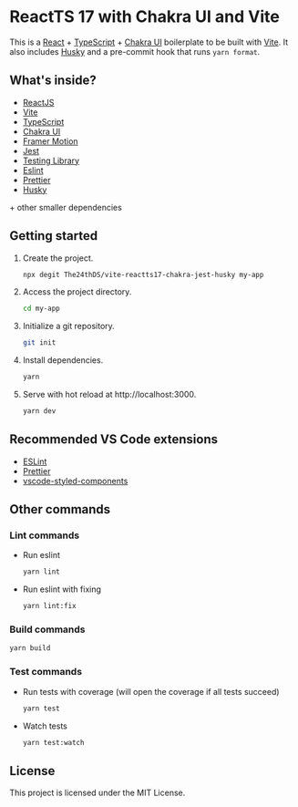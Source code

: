 # ReactTS 17 with Chakra UI and Vite

This is a [React](https://reactjs.org) + [TypeScript](https://www.typescriptlang.org/) + [Chakra UI](https://chakra-ui.com) boilerplate to be built with [Vite](https://vitejs.dev). It also includes [Husky](https://typicode.github.io/husk) and a pre-commit hook that runs `yarn format`.

## What's inside?

- [ReactJS](https://reactjs.org)
- [Vite](https://vitejs.dev)
- [TypeScript](https://www.typescriptlang.org)
- [Chakra UI](https://chakra-ui.com)
- [Framer Motion](https://www.framer.com/motion/)
- [Jest](https://jestjs.io)
- [Testing Library](https://testing-library.com)
- [Eslint](https://eslint.org)
- [Prettier](https://prettier.io)
- [Husky](https://typicode.github.io/husky)

\+ other smaller dependencies

## Getting started

1. Create the project.

   ```bash
   npx degit The24thDS/vite-reactts17-chakra-jest-husky my-app
   ```

2. Access the project directory.

   ```bash
   cd my-app
   ```

3. Initialize a git repository.

   ```bash
   git init
   ```

4. Install dependencies.

   ```bash
   yarn
   ```

5. Serve with hot reload at http://localhost:3000.
   ```bash
   yarn dev
   ```

## Recommended VS Code extensions

- [ESLint](https://marketplace.visualstudio.com/items?itemName=dbaeumer.vscode-eslint)
- [Prettier](https://marketplace.visualstudio.com/items?itemName=esbenp.prettier-vscode)
- [vscode-styled-components](https://marketplace.visualstudio.com/items?itemName=jpoissonnier.vscode-styled-components)

## Other commands

### Lint commands

- Run eslint
  ```bash
  yarn lint
  ```
- Run eslint with fixing
  ```bash
  yarn lint:fix
  ```

### Build commands

```bash
yarn build
```

### Test commands

- Run tests with coverage (will open the coverage if all tests succeed)
  ```bash
  yarn test
  ```
- Watch tests
  ```bash
  yarn test:watch
  ```

## License

This project is licensed under the MIT License.
